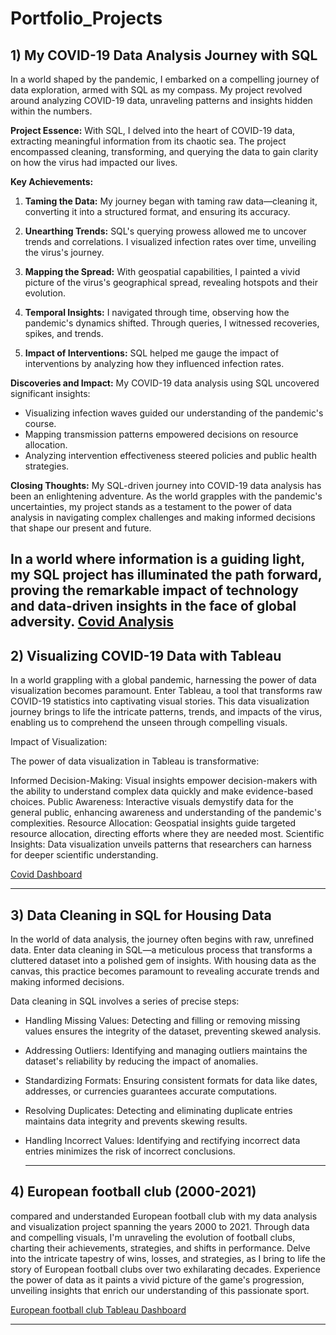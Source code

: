 # Portfolio_Projects
## 1)  My COVID-19 Data Analysis Journey with SQL

 In a world shaped by the pandemic, I embarked on a compelling journey of data exploration, armed with SQL as my compass. My project revolved around analyzing COVID-19 data, unraveling patterns and insights hidden within the numbers.

**Project Essence:**
With SQL, I delved into the heart of COVID-19 data, extracting meaningful information from its chaotic sea. The project encompassed cleaning, transforming, and querying the data to gain clarity on how the virus had impacted our lives.

**Key Achievements:**

1. **Taming the Data:** My journey began with taming raw data—cleaning it, converting it into a structured format, and ensuring its accuracy.

2. **Unearthing Trends:** SQL's querying prowess allowed me to uncover trends and correlations. I visualized infection rates over time, unveiling the virus's journey.

3. **Mapping the Spread:** With geospatial capabilities, I painted a vivid picture of the virus's geographical spread, revealing hotspots and their evolution.

4. **Temporal Insights:** I navigated through time, observing how the pandemic's dynamics shifted. Through queries, I witnessed recoveries, spikes, and trends.

5. **Impact of Interventions:** SQL helped me gauge the impact of interventions by analyzing how they influenced infection rates.

**Discoveries and Impact:**
My COVID-19 data analysis using SQL uncovered significant insights:
- Visualizing infection waves guided our understanding of the pandemic's course.
- Mapping transmission patterns empowered decisions on resource allocation.
- Analyzing intervention effectiveness steered policies and public health strategies.

**Closing Thoughts:**
My SQL-driven journey into COVID-19 data analysis has been an enlightening adventure. As the world grapples with the pandemic's uncertainties, my project stands as a testament to the power of data analysis in navigating complex challenges and making informed decisions that shape our present and future.

In a world where information is a guiding light, my SQL project has illuminated the path forward, proving the remarkable impact of technology and data-driven insights in the face of global adversity.
[ Covid Analysis ](https://github.com/Shabeenabd/PORTFOLIO_PROJECTS/blob/22f926f6ab3569db3aac8471b8d8313b18364c85/AMAZON_SALES-INSIGHTS.sql)
-------------------------------------------------------------------------------
## 2)  Visualizing COVID-19 Data with Tableau

In a world grappling with a global pandemic, harnessing the power of data visualization becomes paramount. Enter Tableau, a tool that transforms raw COVID-19 statistics into captivating visual stories. This data visualization journey brings to life the intricate patterns, trends, and impacts of the virus, enabling us to comprehend the unseen through compelling visuals.

Impact of Visualization:

The power of data visualization in Tableau is transformative:

Informed Decision-Making: Visual insights empower decision-makers with the ability to understand complex data quickly and make evidence-based choices.
Public Awareness: Interactive visuals demystify data for the general public, enhancing awareness and understanding of the pandemic's complexities.
Resource Allocation: Geospatial insights guide targeted resource allocation, directing efforts where they are needed most.
Scientific Insights: Data visualization unveils patterns that researchers can harness for deeper scientific understanding.

  [Covid Dashboard](https://public.tableau.com/app/profile/shabeen.abdul.varis/viz/COVID_DASHBOARD_16916884847960/Dashboard1)

-------------------------------------------------------------------------------
## 3)  Data Cleaning in SQL for Housing Data

In the world of data analysis, the journey often begins with raw, unrefined data. Enter data cleaning in SQL—a meticulous process that transforms a cluttered dataset into a polished gem of insights. With housing data as the canvas, this practice becomes paramount to revealing accurate trends and making informed decisions.

Data cleaning in SQL involves a series of precise steps:

- Handling Missing Values: Detecting and filling or removing missing values ensures the integrity of the dataset, preventing skewed analysis.
- Addressing Outliers: Identifying and managing outliers maintains the dataset's reliability by reducing the impact of anomalies.
- Standardizing Formats: Ensuring consistent formats for data like dates, addresses, or currencies guarantees accurate computations.
- Resolving Duplicates: Detecting and eliminating duplicate entries maintains data integrity and prevents skewing results.
- Handling Incorrect Values: Identifying and rectifying incorrect data entries minimizes the risk of incorrect conclusions.
 
  -------------------------------------------------------------------------------
## 4) European football club (2000-2021)

  compared and understanded European football club with my data analysis and visualization project spanning the years 2000 to 2021. Through  data and compelling visuals, I'm unraveling the evolution of football clubs, charting their achievements, strategies, and shifts in performance. Delve into the intricate tapestry of wins, losses, and strategies, as I bring to life the story of European football clubs over two exhilarating decades. Experience the power of data as it paints a vivid picture of the game's progression, unveiling insights that enrich our understanding of this passionate sport.

[ European football club Tableau Dashboard](https://public.tableau.com/views/EUROPEANFOOTBALLCLUB2000-2021/Dashboard1?:language=en-US&:display_count=n&:origin=viz_share_link)

------------------------------------------------------------------------------------
